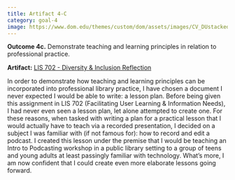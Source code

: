 ```yaml
---
title: Artifact 4-C
category: goal-4
image: https://www.dom.edu/themes/custom/dom/assets/images/CV_DUstacked_PMS295.png
---
```


**Outcome 4c.** Demonstrate teaching and learning principles in relation to professional practice.

**Artifact:** [LIS 702 - Diversity & Inclusion Reflection](https://docs.google.com/document/d/1zVEr1DiLGJzUGcWXpGsBmRtWLO7N5Dv3pjQglazZPzI/edit?usp=sharing)

In order to demonstrate how teaching and learning principles can be incorporated into professional library practice, I have chosen a document I never expected I would be able to write: a lesson plan. Before being given this assignment in LIS 702 (Facilitating User Learning & Information Needs), I had never even seen a lesson plan, let alone attempted to create one. For these reasons, when tasked with writing a plan for a practical lesson that I would actually have to teach via a recorded presentation, I decided on a subject I was familiar with (if not famous for): how to record and edit a podcast. I created this lesson under the premise that I would be teaching an Intro to Podcasting workshop in a public library setting to a group of teens and young adults at least passingly familiar with technology. What’s more, I am now confident that I could create even more elaborate lessons going forward.